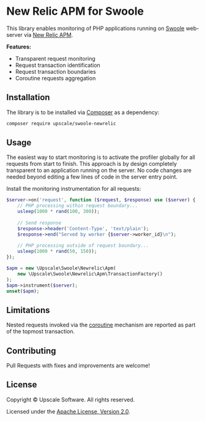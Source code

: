 New Relic APM for Swoole
========================

This library enables monitoring of PHP applications running on [Swoole](https://www.swoole.co.uk/) web-server via [New Relic APM](https://newrelic.com/).

**Features:**
- Transparent request monitoring
- Request transaction identification
- Request transaction boundaries
- Coroutine requests aggregation

## Installation

The library is to be installed via [Composer](https://getcomposer.org/) as a dependency:
```bash
composer require upscale/swoole-newrelic
```
## Usage

The easiest way to start monitoring is to activate the profiler globally for all requests from start to finish.
This approach is by design completely transparent to an application running on the server.
No code changes are needed beyond editing a few lines of code in the server entry point.

Install the monitoring instrumentation for all requests:
```php
$server->on('request', function ($request, $response) use ($server) {
    // PHP processing within request boundary...
    usleep(1000 * rand(100, 300));
    
    // Send response
    $response->header('Content-Type', 'text/plain');
    $response->end("Served by worker {$server->worker_id}\n");
    
    // PHP processing outside of request boundary...
    usleep(1000 * rand(50, 150));
});

$apm = new \Upscale\Swoole\Newrelic\Apm(
    new \Upscale\Swoole\Newrelic\Apm\TransactionFactory()
);
$apm->instrument($server);
unset($apm);
```

## Limitations

Nested requests invoked via the [coroutine](https://www.swoole.co.uk/coroutine) mechanism are reported as part of the topmost transaction.

## Contributing

Pull Requests with fixes and improvements are welcome!

## License

Copyright © Upscale Software. All rights reserved.

Licensed under the [Apache License, Version 2.0](http://www.apache.org/licenses/LICENSE-2.0).